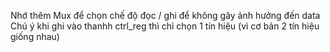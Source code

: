 Nhớ thêm Mux để chọn chế độ đọc / ghi để không gây ảnh hưởng đến data 
Chú ý khi ghi vào thanhh ctrl_reg thì chỉ chọn 1 tín hiệu (vì cơ bản 2 tín hiệu giống nhau)